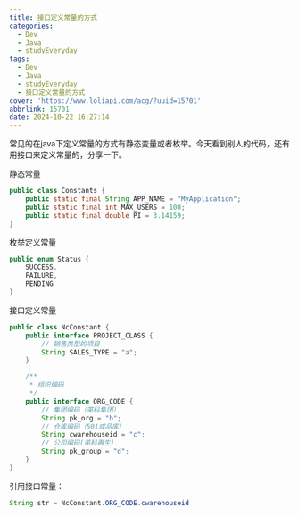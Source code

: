 ```yaml
---
title: 接口定义常量的方式
categories:
  - Dev
  - Java
  - studyEveryday
tags:
  - Dev
  - Java
  - studyEveryday
  - 接口定义常量的方式
cover: 'https://www.loliapi.com/acg/?uuid=15701'
abbrlink: 15701
date: 2024-10-22 16:27:14
---
```


常见的在java下定义常量的方式有静态变量或者枚举。今天看到别人的代码，还有用接口来定义常量的，分享一下。

静态常量

```java
public class Constants {
    public static final String APP_NAME = "MyApplication";
    public static final int MAX_USERS = 100;
    public static final double PI = 3.14159;
}
```

枚举定义常量

```java
public enum Status {
    SUCCESS,
    FAILURE,
    PENDING
}
```

接口定义常量

```java
public class NcConstant {
    public interface PROJECT_CLASS {
        // 销售类型的项目
        String SALES_TYPE = "a";
    }

    /**
     * 组织编码
     */
    public interface ORG_CODE {
        // 集团编码（英科集团）
        String pk_org = "b";
        // 仓库编码（501成品库）
        String cwarehouseid = "c";
        // 公司编码(英科再生）
        String pk_group = "d";
    }
}
```

引用接口常量：

```java
String str = NcConstant.ORG_CODE.cwarehouseid
```
